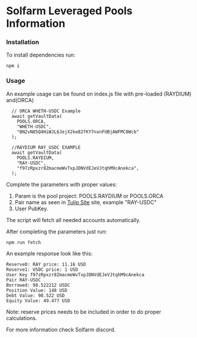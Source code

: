 # Solfarm Leveraged Pools Information

### Installation

To install dependencies run:

```npm i```

### Usage

An example usage can be found on index.js file with pre-loaded (RAYDIUM) and(ORCA)

```
  // ORCA WHETH-USDC Example
  await getVaultData(
    POOLS.ORCA,
    "WHETH-USDC",
    "BN2vN85Q4HiWJL6JejX2ke82fKY7nxnFUBjAWFMC8Wcb"
  );

  //RAYDIUM RAY_USDC EXAMPLE
  await getVaultData(
    POOLS.RAYDIUM,
    "RAY-USDC",
    "f97zRpxzr8ZmacmeWvTxpJDNVdEJeVJtqhM9cAnekca",
  );
```

Complete the parameters with proper values:

1. Param is the pool project: POOLS.RAYDIUM or POOLS.ORCA
2. Pair name as seen in [Tulip Site](https://tulip.garden) site, example "RAY-USDC"
3. User PubKey.

The script will fetch all needed accounts automatically.

After completing the parameters just run:

```
npm run fetch
```

An example response look like this:

```
Reserve0: RAY price: 11.16 USD
Reserve1: USDC price: 1 USD
User Key f97zRpxzr8ZmacmeWvTxpJDNVdEJeVJtqhM9cAnekca
Pair RAY-USDC
Borrowed: 98.522212 USDC
Position Value: 148 USD
Debt Value: 98.522 USD
Equity Value: 49.477 USD
```

Note: reserve prices needs to be included in order to do proper calculations.

For more information check Solfarm discord.